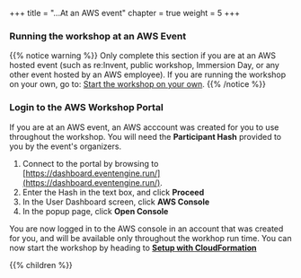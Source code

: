 +++
title = "...At an AWS event"
chapter = true
weight = 5
+++

### Running the workshop at an AWS Event

{{% notice warning %}}
Only complete this section if you are at an AWS hosted event (such as re:Invent, public workshop, Immersion Day, or any other event hosted by an AWS employee). If you are running the workshop on your own, go to: [Start the workshop on your own](/running-amazon-ec2-workloads-at-scale/before/self_paced.html).
{{% /notice %}}

### Login to the AWS Workshop Portal

If you are at an AWS event, an AWS acccount was created for you to use throughout the workshop. You will need the **Participant Hash** provided to you by the event's organizers.

1. Connect to the portal by browsing to [https://dashboard.eventengine.run/](https://dashboard.eventengine.run/).
2. Enter the Hash in the text box, and click **Proceed** 
3. In the User Dashboard screen, click **AWS Console** 
4. In the popup page, click **Open Console** 

You are now logged in to the AWS console in an account that was created for you, and will be available only throughout the workhop run time.
You can now start the workshop by heading to [**Setup with CloudFormation**](/running-amazon-ec2-workloads-at-scale/launch_cloudformation.html)

{{% children %}}
